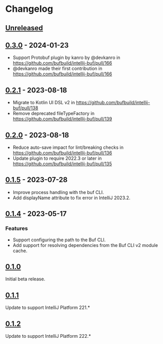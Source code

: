 # Changelog

## [Unreleased]

## [0.3.0] - 2024-01-23

- Support Protobuf plugin by kanro by @devkanro in https://github.com/bufbuild/intellij-buf/pull/166
- @devkanro made their first contribution in https://github.com/bufbuild/intellij-buf/pull/166

## [0.2.1] - 2023-08-18

- Migrate to Kotlin UI DSL v2 in https://github.com/bufbuild/intellij-buf/pull/138
- Remove deprecated fileTypeFactory in https://github.com/bufbuild/intellij-buf/pull/139

## [0.2.0] - 2023-08-18

- Reduce auto-save impact for lint/breaking checks in https://github.com/bufbuild/intellij-buf/pull/136
- Update plugin to require 2022.3 or later in https://github.com/bufbuild/intellij-buf/pull/135

## [0.1.5] - 2023-07-28

- Improve process handling with the buf CLI.
- Add displayName attribute to fix error in IntelliJ 2023.2.

## [0.1.4] - 2023-05-17

### Features

- Support configuring the path to the Buf CLI.
- Add support for resolving dependencies from the Buf CLI v2 module cache.

## [0.1.0]

Initial beta release.

## [0.1.1]

Update to support IntelliJ Platform 221.*

## [0.1.2]

Update to support IntelliJ Platform 222.*

[Unreleased]: https://github.com/bufbuild/intellij-buf/compare/v0.3.0...HEAD
[0.3.0]: https://github.com/bufbuild/intellij-buf/compare/v0.2.1...v0.3.0
[0.2.1]: https://github.com/bufbuild/intellij-buf/compare/v0.2.0...v0.2.1
[0.2.0]: https://github.com/bufbuild/intellij-buf/compare/v0.1.5...v0.2.0
[0.1.5]: https://github.com/bufbuild/intellij-buf/compare/v0.1.4...v0.1.5
[0.1.4]: https://github.com/bufbuild/intellij-buf/compare/v0.1.0...v0.1.4
[0.1.2]: https://github.com/bufbuild/intellij-buf/commits/v0.1.2
[0.1.1]: https://github.com/bufbuild/intellij-buf/compare/v0.1.2...v0.1.1
[0.1.0]: https://github.com/bufbuild/intellij-buf/compare/v0.1.1...v0.1.0
